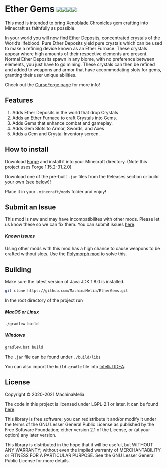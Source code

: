 # Ether Gems [![](https://img.shields.io/github/license/MachinaMelia/EtherGems.svg)](https://github.com/MachinaMelia/EtherGems/blob/master/LICENSE)[![](https://img.shields.io/badge/release-1.15.2--1.0.0.0-brightgreen)](https://github.com/MachinaMelia/EtherGems/releases/tag/v1.15.2-1.0.0.0)[![](http://cf.way2muchnoise.eu/versions/413038.svg)](https://www.curseforge.com/minecraft/mc-mods/ethergems)[![](http://cf.way2muchnoise.eu/413038.svg)](https://www.curseforge.com/minecraft/mc-mods/ethergems)
This mod is intended to bring [Xenoblade Chronicles](https://www.nintendo.com/games/detail/xenoblade-chronicles-definitive-edition-switch/) gem crafting into Minecraft as faithfully as possible.

In your world you will now find Ether Deposits, concentrated crystals of the World’s lifeblood. Pure Ether Deposits yield pure crystals which can be used to make a refining device known as an Ether Furnace. These crystals appear where high amounts of their respective elements are present. Normal Ether Deposits spawn in any biome, with no preference between elements, you just have to go mining. These crystals can then be refined and added to weapons and armor that have accommodating slots for gems, granting their user unique abilities.

Check out the [CurseForge page](https://www.curseforge.com/minecraft/mc-mods/ethergems) for more info!

## Features

1. Adds Ether Deposits in the world that drop Crystals
2. Adds an Ether Furnace to craft Crystals into Gems.
3. Adds Gems that enhance combat and gameplay.
4. Adds Gem Slots to Armor, Swords, and Axes
5. Adds a Gem and Crystal Inventory screen.

## How to install

Download [Forge](https://files.minecraftforge.net/maven/net/minecraftforge/forge/index_1.15.2.html) and install it into your Minecraft directory. (Note this project uses Forge 1.15.2-31.2.0)


Download one of the pre-built `.jar` files from the Releases section or build your own (see below)!

Place it in your `.minecraft/mods` folder and enjoy!

## Submit an Issue
This mod is new and may have incompatibilites with other mods. Please let us know these so we can fix them. You can submit issues [here](https://github.com/MachinaMelia/EtherGems/issues).

##### Known issues
Using other mods with this mod has a high chance to cause weapons to be crafted without slots. Use the [Polymorph mod](https://www.curseforge.com/minecraft/mc-mods/polymorph) to solve this.

## Building

Make sure the latest version of Java JDK 1.8.0 is installed.

```zsh
git clone https://github.com/MachinaMelia/EtherGems.git
```

In the root directory of the project run
##### MacOS or Linux
```zsh
./gradlew build
```

##### Windows
```cmd
gradlew.bat build
```

The `.jar` file can be found under `./build/libs`

You can also import the `build.gradle` file into [IntelliJ IDEA](https://www.jetbrains.com/idea/download/).

## License

Copyright © 2020-2021 MachinaMelia

The code in this project is licensed under LGPL-2.1 or later. It can be found [here](https://www.gnu.org/licenses/old-licenses/lgpl-2.1.html).

This library is free software; you can redistribute it and/or
modify it under the terms of the GNU Lesser General Public
License as published by the Free Software Foundation; either
version 2.1 of the License, or (at your option) any later version.

This library is distributed in the hope that it will be useful,
but WITHOUT ANY WARRANTY; without even the implied warranty of
MERCHANTABILITY or FITNESS FOR A PARTICULAR PURPOSE.  See the GNU
Lesser General Public License for more details.
